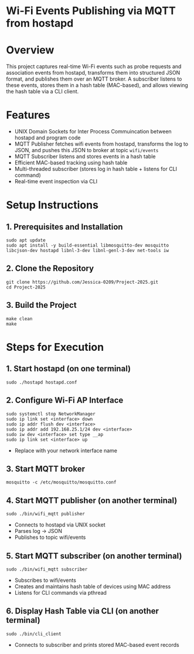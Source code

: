 # Wi-Fi Events Publishing via MQTT from hostapd

# Overview

This project captures real-time Wi-Fi events such as probe requests and association events from hostapd, transforms them into structured JSON format, and publishes them over an MQTT broker. A subscriber listens to these events, stores them in a hash table (MAC-based), and allows viewing the hash table via a CLI client.

# Features

- UNIX Domain Sockets for Inter Process Commuincation between hostapd and program code
- MQTT Publisher fetches wifi events from hostapd, transforms the log to JSON, and pushes this JSON to broker at topic `wifi/events`
- MQTT Subscriber listens and stores events in a hash table
- Efficient MAC-based tracking using hash table
- Multi-threaded subscriber (stores log in hash table + listens for CLI command)
- Real-time event inspection via CLI

# Setup Instructions

## 1. Prerequisites and Installation

```
sudo apt update
sudo apt install -y build-essential libmosquitto-dev mosquitto libcjson-dev hostapd libnl-3-dev libnl-genl-3-dev net-tools iw
```

## 2. Clone the Repository
```
git clone https://github.com/Jessica-0209/Project-2025.git
cd Project-2025
```
## 3. Build the Project
```
make clean
make
```
# Steps for Execution

## 1. Start hostapd (on one terminal)
```
sudo ./hostapd hostapd.conf
```
## 2. Configure Wi-Fi AP Interface
```
sudo systemctl stop NetworkManager
sudo ip link set <interface> down
sudo ip addr flush dev <interface>
sudo ip addr add 192.168.25.1/24 dev <interface>
sudo iw dev <interface> set type __ap
sudo ip link set <interface> up
```
- Replace <interface> with your network interface name

## 3. Start MQTT broker
```
mosquitto -c /etc/mosquitto/mosquitto.conf
```
## 4. Start MQTT publisher (on another terminal)
```
sudo ./bin/wifi_mqtt publisher
```
- Connects to hostapd via UNIX socket
- Parses log -> JSON
- Publishes to topic wifi/events

## 5. Start MQTT subscriber (on another terminal)
```
sudo ./bin/wifi_mqtt subscriber
```
- Subscribes to wifi/events
- Creates and maintains hash table of devices using MAC address
- Listens for CLI commands via pthread

## 6. Display Hash Table via CLI (on another terminal)
```
sudo ./bin/cli_client
```
- Connects to subscriber and prints stored MAC-based event records

